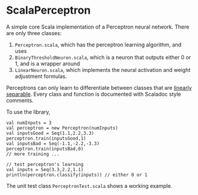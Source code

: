 # ScalaPerceptron
A simple core Scala implementation of a Perceptron neural network. There are only three classes:

1. `Perceptron.scala`, which has the perceptron learning algorithm, and uses
2. `BinaryThresholdNeuron.scala`, which is a neuron that outputs either 0 or 1, and is a wrapper around
3. `LinearNeuron.scala`, which implements the neural activation and weight adjustment formulas.

Perceptrons can only learn to differentiate between classes that are [linearly separable](http://www.ece.utep.edu/research/webfuzzy/docs/kk-thesis/kk-thesis-html/node19.html). Every class and function is documented with Scaladoc style comments.

To use the library,

    val numInputs = 3
    val perceptron = new Perceptron(numInputs)
    val inputsGood = Seq(1.1,2.2,3.3)
    perceptron.train(inputsGood,1)
    val inputsBad = Seq(-1.1,-2.2,-3.3)
    perceptron.train(inputsBad,0)
    // more training ...

    // test perceptron's learning
    val inputs = Seq(3.3,2.2,1.1)
    println(perceptron.classify(inputs)) // either 0 or 1

The unit test class `PerceptronTest.scala` shows a working example.

